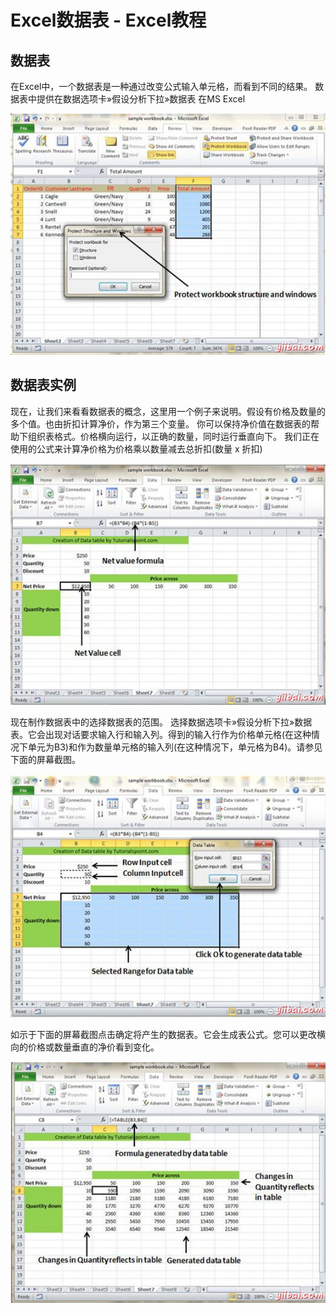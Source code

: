 # Excel数据表 - Excel教程

## 数据表

在Excel中，一个数据表是一种通过改变公式输入单元格，而看到不同的结果。 数据表中提供在数据选项卡»假设分析下拉»数据表 在MS Excel

![Protect Workbook](../img/1043301010-0.jpg)

## 数据表实例

现在，让我们来看看数据表的概念，这里用一个例子来说明。假设有价格及数量的多个值。也由折扣计算净价，作为第三个变量。 你可以保持净价值在数据表的帮助下组织表格式。价格横向运行，以正确的数量，同时运行垂直向下。 我们正在使用的公式来计算净价格为价格乘以数量减去总折扣(数量 x 折扣)

![Data table Example](../img/104330O14-1.jpg)

现在制作数据表中的选择数据表的范围。 选择数据选项卡»假设分析下拉»数据表。它会出现对话要求输入行和输入列。得到的输入行作为价格单元格(在这种情况下单元为B3)和作为数量单元格的输入列(在这种情况下，单元格为B4)。请参见下面的屏幕截图。

![Data table Example](../img/10433014A-2.jpg)

如示于下面的屏幕截图点击确定将产生的数据表。它会生成表公式。您可以更改横向的价格或数量垂直的净价看到变化。

![Data table Example](../img/1043303137-3.jpg)

